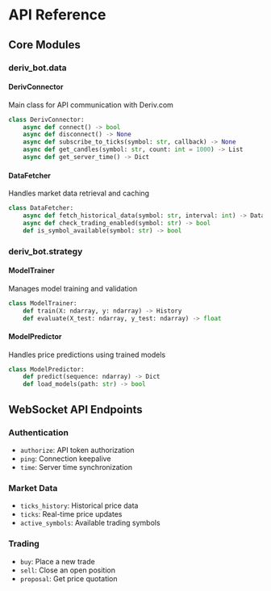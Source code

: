 # API Reference

## Core Modules

### deriv_bot.data

#### DerivConnector
Main class for API communication with Deriv.com

```python
class DerivConnector:
    async def connect() -> bool
    async def disconnect() -> None
    async def subscribe_to_ticks(symbol: str, callback) -> None
    async def get_candles(symbol: str, count: int = 1000) -> List
    async def get_server_time() -> Dict
```

#### DataFetcher
Handles market data retrieval and caching

```python
class DataFetcher:
    async def fetch_historical_data(symbol: str, interval: int) -> DataFrame
    async def check_trading_enabled(symbol: str) -> bool
    def is_symbol_available(symbol: str) -> bool
```

### deriv_bot.strategy

#### ModelTrainer
Manages model training and validation

```python
class ModelTrainer:
    def train(X: ndarray, y: ndarray) -> History
    def evaluate(X_test: ndarray, y_test: ndarray) -> float
```

#### ModelPredictor
Handles price predictions using trained models

```python
class ModelPredictor:
    def predict(sequence: ndarray) -> Dict
    def load_models(path: str) -> bool
```

## WebSocket API Endpoints

### Authentication
- `authorize`: API token authorization
- `ping`: Connection keepalive
- `time`: Server time synchronization

### Market Data
- `ticks_history`: Historical price data
- `ticks`: Real-time price updates
- `active_symbols`: Available trading symbols

### Trading
- `buy`: Place a new trade
- `sell`: Close an open position
- `proposal`: Get price quotation